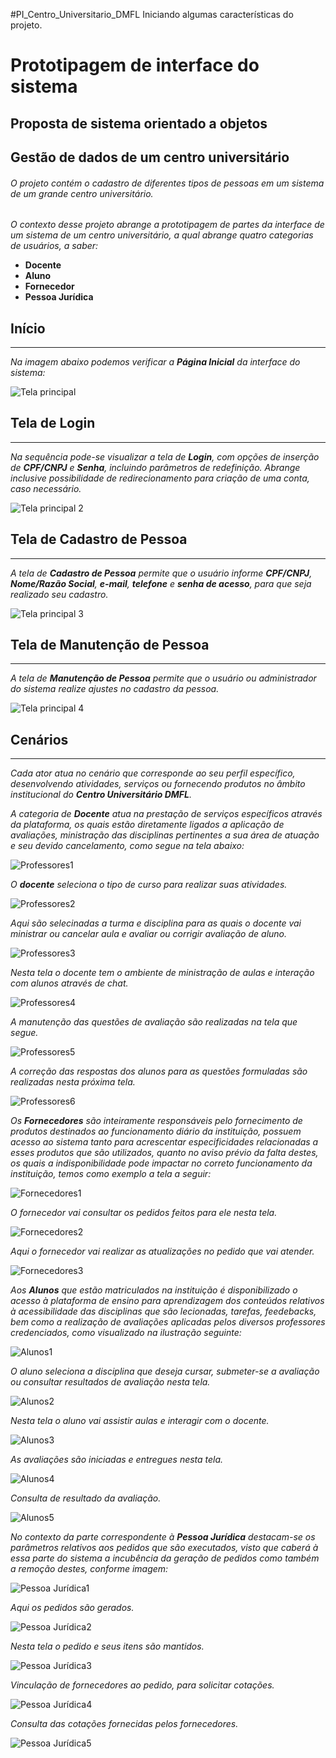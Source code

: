 #PI_Centro_Universitario_DMFL
Iniciando algumas características do projeto.

# Prototipagem de interface do sistema

## Proposta de sistema orientado a objetos


## Gestão de dados de um centro universitário
###### O projeto contém o cadastro de diferentes tipos de pessoas em um sistema de um grande centro universitário.

  *O contexto desse projeto abrange a prototipagem de partes da interface de um sistema de um centro universitário, a qual abrange quatro categorias de usuários, a saber:* 

* **Docente**
* **Aluno**
* **Fornecedor**
* **Pessoa Jurídica**

## Início 
***
  
_Na imagem abaixo podemos verificar a **Página Inicial** da interface do sistema:_

![Tela principal](https://github.com/Marcellbsb/PI_Centro_Universitario_DMFL/blob/main/Trilha%20Principal%20(1).jpg)

## Tela de Login
***
_Na sequência pode-se visualizar a tela de **Login**, com opções de inserção de **CPF/CNPJ** e **Senha**, incluindo parâmetros de redefinição. Abrange inclusive possibilidade de redirecionamento para criação de uma conta, caso necessário._

![Tela principal 2](https://github.com/Marcellbsb/PI_Centro_Universitario_DMFL/blob/main/Trilha%20Principal%20(2).jpg)

## Tela de Cadastro de Pessoa
***
_A tela de **Cadastro de Pessoa** permite que o usuário informe **CPF/CNPJ**, **Nome/Razão Social**, **e-mail**, **telefone** e **senha de acesso**, para que seja realizado seu cadastro._

![Tela principal 3](https://github.com/Marcellbsb/PI_Centro_Universitario_DMFL/blob/main/Trilha%20Principal%20(3).jpg)

## Tela de Manutenção de Pessoa
***
_A tela de **Manutenção de Pessoa** permite que o usuário ou administrador do sistema realize ajustes no cadastro da pessoa._

![Tela principal 4](https://github.com/Marcellbsb/PI_Centro_Universitario_DMFL/blob/main/Trilha%20Principal%20(4).jpg)

## Cenários
***
_Cada ator atua no cenário que corresponde ao seu perfil específico, desenvolvendo atividades, serviços ou fornecendo produtos no âmbito institucional do **Centro Universitário DMFL**._

_A categoria de **Docente** atua na prestação de serviços específicos através da plataforma, os quais estão diretamente ligados a aplicação de avaliações, ministração das disciplinas pertinentes a sua área de atuação e seu devido cancelamento, como segue na tela abaixo:_

![Professores1](https://github.com/Marcellbsb/PI_Centro_Universitario_DMFL/blob/main/Trilha%20Docente%20(1).jpg)

_O **docente** seleciona o tipo de curso para realizar suas atividades._

![Professores2](https://github.com/Marcellbsb/PI_Centro_Universitario_DMFL/blob/main/Trilha%20Docente%20(2).jpg)

_Aqui são selecinadas a turma e disciplina para as quais o docente vai ministrar ou cancelar aula e avaliar ou corrigir avaliação de aluno._

![Professores3](https://github.com/Marcellbsb/PI_Centro_Universitario_DMFL/blob/main/Trilha%20Docente%20(3).jpg)

_Nesta tela o docente tem o ambiente de ministração de aulas e interação com alunos através de chat._

![Professores4](https://github.com/Marcellbsb/PI_Centro_Universitario_DMFL/blob/main/Trilha%20Docente%20(4).jpg)

_A manutenção das questões de avaliação são realizadas na tela que segue._

![Professores5](https://github.com/Marcellbsb/PI_Centro_Universitario_DMFL/blob/main/Trilha%20Docente%20(5).jpg)

_A correção das respostas dos alunos para as questões formuladas são realizadas nesta próxima tela._

![Professores6](https://github.com/Marcellbsb/PI_Centro_Universitario_DMFL/blob/main/Trilha%20Docente%20(6).jpg)

_Os **Fornecedores** são inteiramente responsáveis pelo fornecimento de produtos destinados ao funcionamento diário da instituição, possuem acesso ao sistema tanto para acrescentar especificidades relacionadas a esses produtos que são utilizados, quanto no aviso prévio da falta destes, os quais a indisponibilidade pode impactar no correto funcionamento da instituição, temos como exemplo a tela a seguir:_

![Fornecedores1](https://github.com/Marcellbsb/PI_Centro_Universitario_DMFL/blob/main/Trilha%20Fornecedor%20(1).jpg)

_O fornecedor vai consultar os pedidos feitos para ele nesta tela._

![Fornecedores2](https://github.com/Marcellbsb/PI_Centro_Universitario_DMFL/blob/main/Trilha%20Fornecedor%20(2).jpg)

_Aqui o fornecedor vai realizar as atualizações no pedido que vai atender._

![Fornecedores3](https://github.com/Marcellbsb/PI_Centro_Universitario_DMFL/blob/main/Trilha%20Fornecedor%20(3).jpg)

_Aos **Alunos** que estão matriculados na instituição é disponibilizado o acesso à plataforma de ensino para aprendizagem dos conteúdos relativos à acessibilidade das disciplinas que são lecionadas, tarefas, feedebacks, bem como a realização de avaliações aplicadas pelos diversos professores credenciados, como visualizado na ilustração seguinte:_

![Alunos1](https://github.com/Marcellbsb/PI_Centro_Universitario_DMFL/blob/main/Trilha%20Aluno%20(1).jpg)

_O aluno seleciona a disciplina que deseja cursar, submeter-se a avaliação ou consultar resultados de avaliação nesta tela._

![Alunos2](https://github.com/Marcellbsb/PI_Centro_Universitario_DMFL/blob/main/Trilha%20Aluno%20(2).jpg)

_Nesta tela o aluno vai assistir aulas e interagir com o docente._

![Alunos3](https://github.com/Marcellbsb/PI_Centro_Universitario_DMFL/blob/main/Trilha%20Aluno%20(3).jpg)

_As avaliações são iniciadas e entregues nesta tela._

![Alunos4](https://github.com/Marcellbsb/PI_Centro_Universitario_DMFL/blob/main/Trilha%20Aluno%20(4).jpg)

_Consulta de resultado da avaliação._

![Alunos5](https://github.com/Marcellbsb/PI_Centro_Universitario_DMFL/blob/main/Trilha%20Aluno%20(5).jpg)

_No contexto da parte correspondente à **Pessoa Jurídica** destacam-se os parâmetros relativos aos pedidos que são executados, visto que caberá à essa parte do sistema a incubência da geração de pedidos como também a remoção destes, conforme imagem:_

![Pessoa Jurídica1](https://github.com/Marcellbsb/PI_Centro_Universitario_DMFL/blob/main/Trilha%20Pessoa%20Juridica%20(1).jpg)

_Aqui os pedidos são gerados._

![Pessoa Jurídica2](https://github.com/Marcellbsb/PI_Centro_Universitario_DMFL/blob/main/Trilha%20Pessoa%20Juridica%20(2).jpg)

_Nesta tela o pedido e seus itens são mantidos._

![Pessoa Jurídica3](https://github.com/Marcellbsb/PI_Centro_Universitario_DMFL/blob/main/Trilha%20Pessoa%20Juridica%20(3).jpg)

_Vinculação de fornecedores ao pedido, para solicitar cotações._

![Pessoa Jurídica4](https://github.com/Marcellbsb/PI_Centro_Universitario_DMFL/blob/main/Trilha%20Pessoa%20Juridica%20(4).jpg)

_Consulta das cotações fornecidas pelos fornecedores._

![Pessoa Jurídica5](https://github.com/Marcellbsb/PI_Centro_Universitario_DMFL/blob/main/Trilha%20Pessoa%20Juridica%20(5).jpg)

